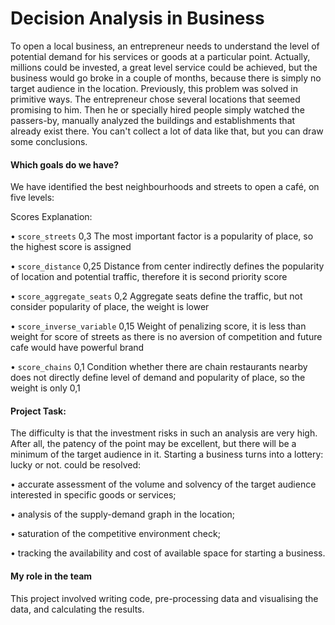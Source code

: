 # Decision Analysis in Business

To open a local business, an entrepreneur needs to understand the level of potential demand for his services or goods at a particular point. Actually, millions could be invested, a great level service could be achieved, but the business would go broke in a couple of months, because there is simply no target audience in the location.
Previously, this problem was solved in primitive ways. The entrepreneur chose several locations that seemed promising to him. Then he or specially hired people simply watched the passers-by, manually analyzed the buildings and establishments that already exist there. You can't collect a lot of data like that, but you can draw some conclusions.

#### Which goals do we have?

We have identified the best neighbourhoods and streets to open a café, on five levels: 

Scores Explanation:

• `score_streets`	0,3	The most important factor is a popularity of place, so the highest score is assigned

• `score_distance`	0,25	Distance from center indirectly defines the popularity of location and potential traffic, therefore it is second priority score

• `score_aggregate_seats`	0,2	Aggregate seats define the traffic, but not consider popularity of place, the weight is lower

• `score_inverse_variable`	0,15	Weight of penalizing score, it is less than weight for score of streets as there is no aversion of competition and future cafe would have powerful brand

• `score_chains`	0,1	Condition whether there are chain restaurants nearby does not directly define level of demand and popularity of place, so the weight is only 0,1


#### Project Task: 
The difficulty is that the investment risks in such an analysis are very high. After all, the patency of the point may be excellent, but there will be a minimum of the target audience in it. Starting a business turns into a lottery: lucky or not.
could be resolved:

• accurate assessment of the volume and solvency of the target audience interested in specific goods or services;

• analysis of the supply-demand graph in the location;

• saturation of the competitive environment check;

• tracking the availability and cost of available space for starting a business.

#### My role in the team
This project involved writing code, pre-processing data and visualising the data, and calculating the results.
